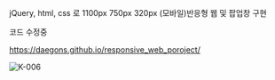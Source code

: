 jQuery, html, css 로 1100px 750px 320px (모바일)반응형 웹 및 팝업창 구현

코드 수정중

https://daegons.github.io/responsive_web_poroject/


![K-006](https://user-images.githubusercontent.com/119998807/219235680-00c9478d-2d8a-483f-a72d-159adf5254ee.png)


